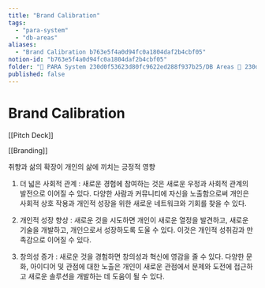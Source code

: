 ```yaml
---
title: "Brand Calibration"
tags:
  - "para-system"
  - "db-areas"
aliases:
  - "Brand Calibration b763e5f4a0d94fc0a1804daf2b4cbf05"
notion-id: "b763e5f4a0d94fc0a1804daf2b4cbf05"
folder: "🚀 PARA System 230d0f53623d80fc9622ed288f937b25/DB Areas 🔲 230d0f53623d812fa0e9f500c4679623/(주) 음 66e9b539f26a4b65b785de77451613c8"
published: false
---
```


# Brand Calibration

[[Pitch Deck]]

[[Branding]]

취향과 삶의 확장이 개인의 삶에 끼치는 긍정적 영향

1. 더 넓은 사회적 관계 : 새로운 경험에 참여하는 것은 새로운 우정과 사회적 관계의 발전으로 이어질 수 있다. 다양한 사람과 커뮤니티에 자신을 노출함으로써 개인은 사회적 상호 작용과 개인적 성장을 위한 새로운 네트워크와 기회를 찾을 수 있다.

2. 개인적 성장 향상 : 새로운 것을 시도하면 개인이 새로운 열정을 발견하고, 새로운 기술을 개발하고, 개인으로서 성장하도록 도울 수 있다. 이것은 개인적 성취감과 만족감으로 이어질 수 있다.

3. 창의성 증가 : 새로운 것을 경험하면 창의성과 혁신에 영감을 줄 수 있다. 다양한 문화, 아이디어 및 관점에 대한 노출은 개인이 새로운 관점에서 문제와 도전에 접근하고 새로운 솔루션을 개발하는 데 도움이 될 수 있다.
